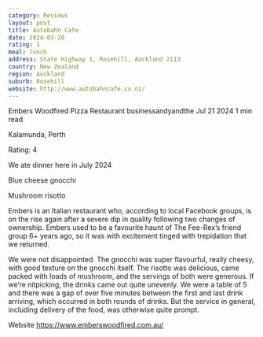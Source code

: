 ```yaml
---
category: Reviews
layout: post
title: Autobahn Cafe
date: 2024-03-20
rating: 1
meal: lunch
address: State Highway 1, Rosehill, Auckland 2113
country: New Zealand
region: Auckland
suburb: Rosehill
website: http://www.autobahncafe.co.nz/
---
```


Embers Woodfired Pizza Restaurant
businessandyandthe
Jul 21 2024
1 min read


Kalamunda, Perth

Rating: 4

We ate dinner here in July 2024 

Blue cheese gnocchi 

Mushroom risotto 

Embers is an Italian restaurant who, according to local Facebook groups, is on the rise again after a severe dip in quality following two changes of ownership. Embers used to be a favourite haunt of The Fee-Rex’s friend group 6+ years ago, so it was with excitement tinged with trepidation that we returned. 

We were not disappointed. The gnocchi was super flavourful, really cheesy, with good texture on the gnocchi itself. The risotto was delicious, came packed with loads of mushroom, and the servings of both were generous. If we’re nitpicking, the drinks came out quite unevenly. We were a table of 5 and there was a gap of over five minutes between the first and last drink arriving, which occurred in both rounds of drinks.  But the service in general, including delivery of the food, was otherwise quite prompt. 

Website https://www.emberswoodfired.com.au/